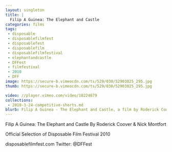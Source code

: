```yaml
---
layout: singleton
title: |
  Filip A Guinea: The Elephant and Castle
categories: films
tags:
 - disposable
 - disposablefilmfest
 - disposablefest
 - disposablefilm
 - disposablefilmfestival
 - elephantandcastle
 - DFFest
 - filmfestival
 - 2010
 - DFF
image: https://secure-b.vimeocdn.com/ts/529/030/52903025_295.jpg
thumb: https://secure-b.vimeocdn.com/ts/529/030/52903025_295.jpg

video: //player.vimeo.com/video/10224679
collections:
 - 2010-3-24-competitive-shorts.md
blurb: Filip A Guinea - The Elephant and Castle, a film by Roderick Coover & Nick Montfort.
---
```


Filip A Guinea: The Elephant and Castle
By Roderick Coover & Nick Montfort

Official Selection of Disposable Film Festival 2010

disposablefilmfest.com
Twitter: @DFFest